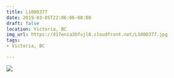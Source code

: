 ```yaml
---
title: L1000377
date: 2019-03-05T22:06:06-08:00
draft: false
location: Victoria, BC
img_url: https://d17enza3bfujl8.cloudfront.net/L1000377.jpg
tags:
- Victoria, BC

---
```


![](https://d17enza3bfujl8.cloudfront.net/L1000377.jpg)

